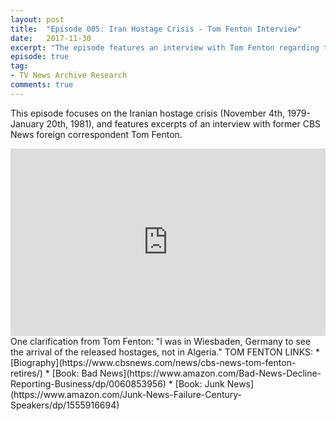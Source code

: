 ```yaml
---
layout: post
title:  "Episode 005: Iran Hostage Crisis - Tom Fenton Interview"
date:   2017-11-30
excerpt: "The episode features an interview with Tom Fenton regarding the Iranian hostage crisis."
episode: true
tag:
- TV News Archive Research
comments: true
---
```

This episode focuses on the Iranian hostage crisis (November 4th, 1979-January 20th, 1981), and features excerpts of an interview with former CBS News foreign correspondent Tom Fenton.
<iframe width="100%" height="300" scrolling="no" frameborder="no" src="https://w.soundcloud.com/player/?url=https%3A//api.soundcloud.com/tracks/363077180&amp;color=%23ff5500&amp;auto_play=false&amp;hide_related=false&amp;show_comments=true&amp;show_user=true&amp;show_reposts=false&amp;show_teaser=true&amp;visual=true"></iframe>
One clarification from Tom Fenton: "I was in Wiesbaden, Germany to see the arrival of the released hostages, not in Algeria."
TOM FENTON LINKS:
* [Biography](https://www.cbsnews.com/news/cbs-news-tom-fenton-retires/)
* [Book: Bad News](https://www.amazon.com/Bad-News-Decline-Reporting-Business/dp/0060853956)
* [Book: Junk News](https://www.amazon.com/Junk-News-Failure-Century-Speakers/dp/1555916694)
